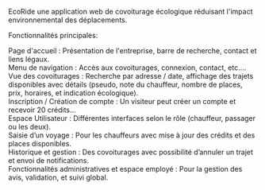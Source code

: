 EcoRide une application web de covoiturage écologique réduisant l'impact environnemental des déplacements.

Fonctionnalités principales:

Page d'accueil : Présentation de l'entreprise, barre de recherche, contact et liens légaux.      
Menu de navigation : Accès aux covoiturages, connexion, contact, etc....    
Vue des covoiturages : Recherche par adresse / date, affichage des trajets disponibles avec détails (pseudo, note du chauffeur, nombre de places, prix, horaires, et indication écologique).      
Inscription / Création de compte : Un visiteur peut créer un compte et recevoir 20 crédits...     
Espace Utilisateur : Différentes interfaces selon le rôle (chauffeur, passager ou les deux).     
Saisie d’un voyage : Pour les chauffeurs avec mise à jour des crédits et des places disponibles.      
Historique et gestion : Des covoiturages avec possibilité d’annuler un trajet et envoi de notifications.     
Fonctionnalités administratives et espace employé : Pour la gestion des avis, validation, et suivi global.
